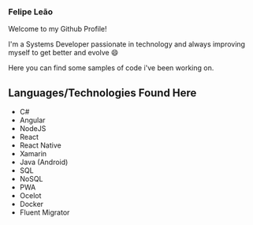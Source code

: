 ### Felipe Leão

Welcome to my Github Profile! 

I'm a Systems Developer passionate in technology and always improving myself to get better and evolve 😄

Here you can find some samples of code i've been working on.

## Languages/Technologies Found Here

* C#
* Angular
* NodeJS
* React
* React Native
* Xamarin
* Java (Android)
* SQL
* NoSQL
* PWA
* Ocelot
* Docker
* Fluent Migrator



<!--
**LeaoSomogyi/leaosomogyi** is a ✨ _special_ ✨ repository because its `README.md` (this file) appears on your GitHub profile.

Here are some ideas to get you started:

- 🔭 I’m currently working on ...
- 🌱 I’m currently learning ...
- 👯 I’m looking to collaborate on ...
- 🤔 I’m looking for help with ...
- 💬 Ask me about ...
- 📫 How to reach me: ...
- 😄 Pronouns: ...
- ⚡ Fun fact: ...
-->
